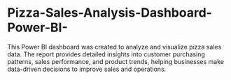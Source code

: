 # Pizza-Sales-Analysis-Dashboard-Power-BI-
This Power BI dashboard was created to analyze and visualize pizza sales data. The report provides detailed insights into customer purchasing patterns, sales performance, and product trends, helping businesses make data-driven decisions to improve sales and operations.
